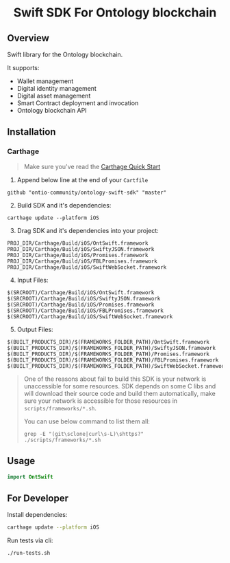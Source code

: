 <h1 align="center">Swift SDK For Ontology blockchain </h1>

## Overview

Swift library for the Ontology blockchain. 

It supports:

* Wallet management
* Digital identity management
* Digital asset management
* Smart Contract deployment and invocation
* Ontology blockchain API

## Installation

### Carthage

> Make sure you've read the [Carthage Quick Start](https://github.com/Carthage/Carthage#quick-start)

1. Append below line at the end of your `Cartfile`

```
github "ontio-community/ontology-swift-sdk" "master"
```

2. Build SDK and it's dependencies:

```
carthage update --platform iOS
```

3. Drag SDK and it's dependencies into your project:

```
PROJ_DIR/Carthage/Build/iOS/OntSwift.framework
PROJ_DIR/Carthage/Build/iOS/SwiftyJSON.framework
PROJ_DIR/Carthage/Build/iOS/Promises.framework
PROJ_DIR/Carthage/Build/iOS/FBLPromises.framework
PROJ_DIR/Carthage/Build/iOS/SwiftWebSocket.framework
```

4. Input Files:

```
$(SRCROOT)/Carthage/Build/iOS/OntSwift.framework
$(SRCROOT)/Carthage/Build/iOS/SwiftyJSON.framework
$(SRCROOT)/Carthage/Build/iOS/Promises.framework
$(SRCROOT)/Carthage/Build/iOS/FBLPromises.framework
$(SRCROOT)/Carthage/Build/iOS/SwiftWebSocket.framework
```

5. Output Files:

```
$(BUILT_PRODUCTS_DIR)/$(FRAMEWORKS_FOLDER_PATH)/OntSwift.framework
$(BUILT_PRODUCTS_DIR)/$(FRAMEWORKS_FOLDER_PATH)/SwiftyJSON.framework
$(BUILT_PRODUCTS_DIR)/$(FRAMEWORKS_FOLDER_PATH)/Promises.framework
$(BUILT_PRODUCTS_DIR)/$(FRAMEWORKS_FOLDER_PATH)/FBLPromises.framework
$(BUILT_PRODUCTS_DIR)/$(FRAMEWORKS_FOLDER_PATH)/SwiftWebSocket.framework
```

> One of the reasons about fail to build this SDK is your network is unaccessible for some resources.
> SDK depends on some C libs and will download their source code and build them automatically, make sure your 
> network is accessible for those resources in `scripts/frameworks/*.sh`.
>
> You can use below command to list them all:
> 
> `grep -E "(git\sclone|curl\s-L)\shttps?" ./scripts/frameworks/*.sh`
>   

## Usage

```swift
import OntSwift
```

## For Developer

Install dependencies:

```bash
carthage update --platform iOS
```

Run tests via cli:

```bash
./run-tests.sh
```